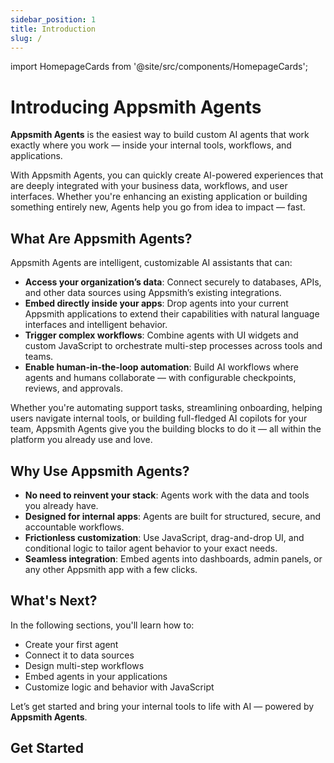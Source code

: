 ```yaml
---
sidebar_position: 1
title: Introduction
slug: /
---
```

import HomepageCards from '@site/src/components/HomepageCards';


# Introducing Appsmith Agents

**Appsmith Agents** is the easiest way to build custom AI agents that work exactly where you work — inside your internal tools, workflows, and applications.

With Appsmith Agents, you can quickly create AI-powered experiences that are deeply integrated with your business data, workflows, and user interfaces. Whether you're enhancing an existing application or building something entirely new, Agents help you go from idea to impact — fast.

## What Are Appsmith Agents?

Appsmith Agents are intelligent, customizable AI assistants that can:

- **Access your organization’s data**: Connect securely to databases, APIs, and other data sources using Appsmith’s existing integrations.
- **Embed directly inside your apps**: Drop agents into your current Appsmith applications to extend their capabilities with natural language interfaces and intelligent behavior.
- **Trigger complex workflows**: Combine agents with UI widgets and custom JavaScript to orchestrate multi-step processes across tools and teams.
- **Enable human-in-the-loop automation**: Build AI workflows where agents and humans collaborate — with configurable checkpoints, reviews, and approvals.

Whether you're automating support tasks, streamlining onboarding, helping users navigate internal tools, or building full-fledged AI copilots for your team, Appsmith Agents give you the building blocks to do it — all within the platform you already use and love.

## Why Use Appsmith Agents?

- **No need to reinvent your stack**: Agents work with the data and tools you already have.
- **Designed for internal apps**: Agents are built for structured, secure, and accountable workflows.
- **Frictionless customization**: Use JavaScript, drag-and-drop UI, and conditional logic to tailor agent behavior to your exact needs.
- **Seamless integration**: Embed agents into dashboards, admin panels, or any other Appsmith app with a few clicks.

## What's Next?

In the following sections, you'll learn how to:

- Create your first agent  
- Connect it to data sources  
- Design multi-step workflows  
- Embed agents in your applications  
- Customize logic and behavior with JavaScript  

Let’s get started and bring your internal tools to life with AI — powered by **Appsmith Agents**.

## Get Started
<HomepageCards />


